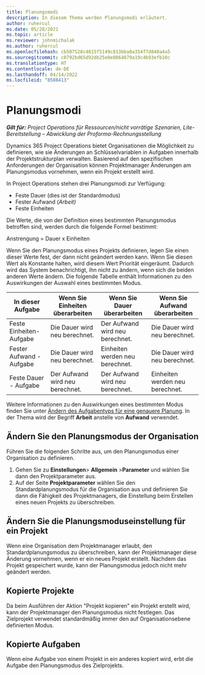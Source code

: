 ```yaml
---
title: Planungsmodi
description: In diesem Thema werden Planungsmodi erläutert.
author: ruhercul
ms.date: 05/28/2021
ms.topic: article
ms.reviewer: johnmichalak
ms.author: ruhercul
ms.openlocfilehash: cb507528c4815f5149c813bba0a354f7d840a4a5
ms.sourcegitcommit: c0792bd65d92db25e0e8864879a19c4b93efb10c
ms.translationtype: HT
ms.contentlocale: de-DE
ms.lasthandoff: 04/14/2022
ms.locfileid: "8588413"
---
```

# <a name="scheduling-modes"></a>Planungsmodi

_**Gilt für:** Project Operations für Ressourcen/nicht vorrätige Szenarien, Lite-Bereitstellung – Abwicklung der Proforma-Rechnungsstellung_


Dynamics 365 Project Operations bietet Organisationen die Möglichkeit zu definieren, wie sie Änderungen an Schlüsselvariablen in Aufgaben innerhalb der Projektstrukturplan verwalten. Basierend auf den spezifischen Anforderungen der Organisation können Projektmanager Änderungen am Planungsmodus vornehmen, wenn ein Projekt erstellt wird.

In Project Operations stehen drei Planungsmodi zur Verfügung:

  - Feste Dauer (dies ist der Standardmodus)
  - Fester Aufwand (*Arbeit)*
  - Feste Einheiten

Die Werte, die von der Definition eines bestimmten Planungsmodus betroffen sind, werden durch die folgende Formel bestimmt:

  Anstrengung = Dauer x Einheiten

Wenn Sie den Planungsmodus eines Projekts definieren, legen Sie einen dieser Werte fest, der dann nicht geändert werden kann. Wenn Sie diesen Wert als Konstante halten, wird diesem Wert Priorität eingeräumt. Dadurch wird das System benachrichtigt, ihn nicht zu ändern, wenn sich die beiden anderen Werte ändern. Die folgende Tabelle enthält Informationen zu den Auswirkungen der Auswahl eines bestimmten Modus.

| **In dieser Aufgabe**             | **Wenn Sie Einheiten überarbeiten**   | **Wenn Sie Dauer überarbeiten** | **Wenn Sie Aufwand überarbeiten**  |
|----------------------|---------------------------|----------------------------|---------------------------|
| Feste Einheiten-Aufgabe     | Die Dauer wird neu berechnet. | Der Aufwand wird neu berechnet.    | Die Dauer wird neu berechnet. |
| Fester Aufwand - Aufgabe    | Die Dauer wird neu berechnet. | Einheiten werden neu berechnet.    | Die Dauer wird neu berechnet. |
| Feste Dauer - Aufgabe  | Der Aufwand wird neu berechnet.   | Der Aufwand wird neu berechnet.    | Einheiten werden neu berechnet.   |

Weitere Informationen zu den Auswirkungen eines bestimmten Modus finden Sie unter [ Ändern des Aufgabentyps für eine genauere Planung](https://support.microsoft.com/en-us/office/change-the-task-type-for-more-accurate-scheduling-b0b969ad-45bc-4e9e-8967-435587548a72). In der Thema wird der Begriff **Arbeit** anstelle von **Aufwand** verwendet.

## <a name="change-the-organizations-scheduling-mode"></a>Ändern Sie den Planungsmodus der Organisation

Führen Sie die folgenden Schritte aus, um den Planungsmodus einer Organisation zu definieren.

1. Gehen Sie zu **Einstellungen**\> **Allgemein** \>**Parameter** und wählen Sie dann den Projektparameter aus. 
2. Auf der Seite **Projektparameter** wählen Sie den Standardplanungsmodus für die Organisation aus und definieren Sie dann die Fähigkeit des Projektmanagers, die Einstellung beim Erstellen eines neuen Projekts zu überschreiben.

## <a name="change-the-scheduling-mode-setting-on-a-project"></a>Ändern Sie die Planungsmoduseinstellung für ein Projekt

Wenn eine Organisation dem Projektmanager erlaubt, den Standardplanungsmodus zu überschreiben, kann der Projektmanager diese Änderung vornehmen, wenn er ein neues Projekt erstellt. Nachdem das Projekt gespeichert wurde, kann der Planungsmodus jedoch nicht mehr geändert werden.

## <a name="copied-projects"></a>Kopierte Projekte

Da beim Ausführen der Aktion "Projekt kopieren" ein Projekt erstellt wird, kann der Projektmanager den Planungsmodus nicht festlegen. Das Zielprojekt verwendet standardmäßig immer den auf Organisationsebene definierten Modus.

## <a name="copied-tasks"></a>Kopierte Aufgaben

Wenn eine Aufgabe von einem Projekt in ein anderes kopiert wird, erbt die Aufgabe den Planungsmodus des Zielprojekts.
